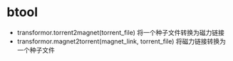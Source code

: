 # btool

* transformor.torrent2magnet(torrent_file)
  将一个种子文件转换为磁力链接
* transformor.magnet2torrent(magnet_link, torrent_file)
  将磁力链接转换为一个种子文件
